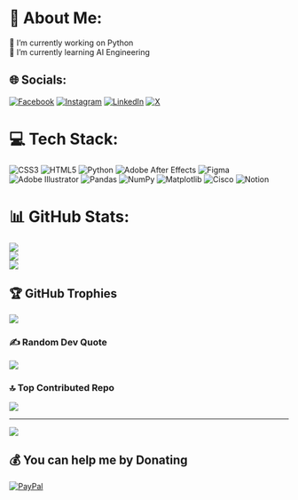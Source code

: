 # 💫 About Me:
🔭 I’m currently working on Python<br>🌱 I’m currently learning AI Engineering


## 🌐 Socials:
[![Facebook](https://img.shields.io/badge/Facebook-%231877F2.svg?logo=Facebook&logoColor=white)](https://facebook.com/jawad.mouafaq) [![Instagram](https://img.shields.io/badge/Instagram-%23E4405F.svg?logo=Instagram&logoColor=white)](https://instagram.com/jawadalarman) [![LinkedIn](https://img.shields.io/badge/LinkedIn-%230077B5.svg?logo=linkedin&logoColor=white)](https://linkedin.com/in/jawad-alarman-9a51bb288) [![X](https://img.shields.io/badge/X-black.svg?logo=X&logoColor=white)](https://x.com/JawadAlarman) 

# 💻 Tech Stack:
![CSS3](https://img.shields.io/badge/css3-%231572B6.svg?style=for-the-badge&logo=css3&logoColor=white) ![HTML5](https://img.shields.io/badge/html5-%23E34F26.svg?style=for-the-badge&logo=html5&logoColor=white) ![Python](https://img.shields.io/badge/python-3670A0?style=for-the-badge&logo=python&logoColor=ffdd54) ![Adobe After Effects](https://img.shields.io/badge/Adobe%20After%20Effects-9999FF.svg?style=for-the-badge&logo=Adobe%20After%20Effects&logoColor=white) ![Figma](https://img.shields.io/badge/figma-%23F24E1E.svg?style=for-the-badge&logo=figma&logoColor=white) ![Adobe Illustrator](https://img.shields.io/badge/adobe%20illustrator-%23FF9A00.svg?style=for-the-badge&logo=adobe%20illustrator&logoColor=white) ![Pandas](https://img.shields.io/badge/pandas-%23150458.svg?style=for-the-badge&logo=pandas&logoColor=white) ![NumPy](https://img.shields.io/badge/numpy-%23013243.svg?style=for-the-badge&logo=numpy&logoColor=white) ![Matplotlib](https://img.shields.io/badge/Matplotlib-%23ffffff.svg?style=for-the-badge&logo=Matplotlib&logoColor=black) ![Cisco](https://img.shields.io/badge/cisco-%23049fd9.svg?style=for-the-badge&logo=cisco&logoColor=black) ![Notion](https://img.shields.io/badge/Notion-%23000000.svg?style=for-the-badge&logo=notion&logoColor=white)

# 📊 GitHub Stats:
![](https://github-readme-stats.vercel.app/api?username=jawad0110&theme=tokyonight&hide_border=false&include_all_commits=false&count_private=false)<br/>
![](https://github-readme-streak-stats.herokuapp.com/?user=jawad0110&theme=tokyonight&hide_border=false)<br/>
![](https://github-readme-stats.vercel.app/api/top-langs/?username=jawad0110&theme=tokyonight&hide_border=false&include_all_commits=false&count_private=false&layout=compact)

## 🏆 GitHub Trophies
![](https://github-profile-trophy.vercel.app/?username=jawad0110&theme=tokyonight&no-frame=false&no-bg=true&margin-w=4)

### ✍️ Random Dev Quote
![](https://quotes-github-readme.vercel.app/api?type=vetical&theme=tokyonight)

### 🔝 Top Contributed Repo
![](https://github-contributor-stats.vercel.app/api?username=jawad0110&limit=5&theme=tokyonight&combine_all_yearly_contributions=true)

---
[![](https://visitcount.itsvg.in/api?id=jawad0110&icon=0&color=0)](https://visitcount.itsvg.in)

  ## 💰 You can help me by Donating
  [![PayPal](https://img.shields.io/badge/PayPal-00457C?style=for-the-badge&logo=paypal&logoColor=white)](https://paypal.me/JawadAlarman) 

  
<!-- Proudly created with GPRM ( https://gprm.itsvg.in ) -->
